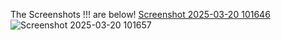The Screenshots !!! are below!
[Screenshot 2025-03-20 101646](https://github.com/user-attachments/assets/75617071-558d-4310-8bae-2c978637f263)
![Screenshot 2025-03-20 101657](https://github.com/user-attachments/assets/0274e9cd-a78c-4461-9d1c-b1a6b6fe387a)
